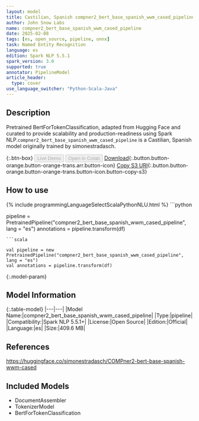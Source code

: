 ```yaml
---
layout: model
title: Castilian, Spanish compner2_bert_base_spanish_wwm_cased_pipeline pipeline BertForTokenClassification from simonestradasch
author: John Snow Labs
name: compner2_bert_base_spanish_wwm_cased_pipeline
date: 2025-02-08
tags: [es, open_source, pipeline, onnx]
task: Named Entity Recognition
language: es
edition: Spark NLP 5.5.1
spark_version: 3.0
supported: true
annotator: PipelineModel
article_header:
  type: cover
use_language_switcher: "Python-Scala-Java"
---
```


## Description

Pretrained BertForTokenClassification, adapted from Hugging Face and curated to provide scalability and production-readiness using Spark NLP.`compner2_bert_base_spanish_wwm_cased_pipeline` is a Castilian, Spanish model originally trained by simonestradasch.

{:.btn-box}
<button class="button button-orange" disabled>Live Demo</button>
<button class="button button-orange" disabled>Open in Colab</button>
[Download](https://s3.amazonaws.com/auxdata.johnsnowlabs.com/public/models/compner2_bert_base_spanish_wwm_cased_pipeline_es_5.5.1_3.0_1738985733752.zip){:.button.button-orange.button-orange-trans.arr.button-icon}
[Copy S3 URI](s3://auxdata.johnsnowlabs.com/public/models/compner2_bert_base_spanish_wwm_cased_pipeline_es_5.5.1_3.0_1738985733752.zip){:.button.button-orange.button-orange-trans.button-icon.button-copy-s3}

## How to use



<div class="tabs-box" markdown="1">
{% include programmingLanguageSelectScalaPythonNLU.html %}
```python

pipeline = PretrainedPipeline("compner2_bert_base_spanish_wwm_cased_pipeline", lang = "es")
annotations =  pipeline.transform(df)   

```
```scala

val pipeline = new PretrainedPipeline("compner2_bert_base_spanish_wwm_cased_pipeline", lang = "es")
val annotations = pipeline.transform(df)

```
</div>

{:.model-param}
## Model Information

{:.table-model}
|---|---|
|Model Name:|compner2_bert_base_spanish_wwm_cased_pipeline|
|Type:|pipeline|
|Compatibility:|Spark NLP 5.5.1+|
|License:|Open Source|
|Edition:|Official|
|Language:|es|
|Size:|409.6 MB|

## References

https://huggingface.co/simonestradasch/COMPner2-bert-base-spanish-wwm-cased

## Included Models

- DocumentAssembler
- TokenizerModel
- BertForTokenClassification